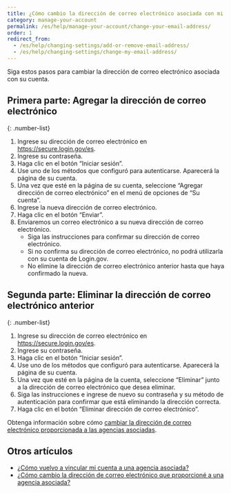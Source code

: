 ```yaml
---
title: ¿Cómo cambio la dirección de correo electrónico asociada con mi cuenta?
category: manage-your-account
permalink: /es/help/manage-your-account/change-your-email-address/
order: 1
redirect_from:
  - /es/help/changing-settings/add-or-remove-email-address/
  - /es/help/changing-settings/change-my-email-address/
---
```


Siga estos pasos para cambiar la dirección de correo electrónico asociada con su cuenta.

## Primera parte: Agregar la dirección de correo electrónico

{: .number-list}
1. Ingrese su dirección de correo electrónico en <https://secure.login.gov/es>.
1. Ingrese su contraseña.
1. Haga clic en el botón “Iniciar sesión”.
1. Use uno de los métodos que configuró para autenticarse. Aparecerá la página de su cuenta.
1. Una vez que esté en la página de su cuenta, seleccione “Agregar dirección de correo electrónico” en el menú de opciones de “Su cuenta”.
1. Ingrese la nueva dirección de correo electrónico.
1. Haga clic en el botón “Enviar”.
1. Enviaremos un correo electrónico a su nueva dirección de correo electrónico.
   * Siga las instrucciones para confirmar su dirección de correo electrónico.
   * Si no confirma su dirección de correo electrónico, no podrá utilizarla con su cuenta de Login.gov.
   * No elimine la dirección de correo electrónico anterior hasta que haya confirmado la nueva.

## Segunda parte: Eliminar la dirección de correo electrónico anterior

{: .number-list}
1. Ingrese su dirección de correo electrónico en <https://secure.login.gov/es>.
1. Ingrese su contraseña.
1. Haga clic en el botón “Iniciar sesión”.
1. Use uno de los métodos que configuró para autenticarse. Aparecerá la página de su cuenta.
1. Una vez que esté en la página de la cuenta, seleccione “Eliminar” junto a la dirección de correo electrónico que desea eliminar.
1. Siga las instrucciones e ingrese de nuevo su contraseña y su método de autenticación para confirmar que está eliminando la dirección correcta.
1. Haga clic en el botón “Eliminar dirección de correo electrónico”.

Obtenga información sobre cómo [cambiar la dirección de correo electrónico proporcionada a las agencias asociadas](/es/help/manage-your-account/change-partner-email-address/).

## Otros artículos

* [¿Cómo vuelvo a vincular mi cuenta a una agencia asociada?](/es/help/manage-your-account/relink-your-accounts/)
* [¿Cómo cambio la dirección de correo electrónico que proporcioné a una agencia asociada?](/es/help/manage-your-account/change-partner-email-address/)
